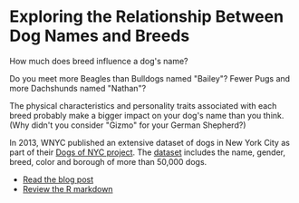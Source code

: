# Exploring the Relationship Between Dog Names and Breeds 

How much does breed influence a dog's name?

Do you meet more Beagles than Bulldogs named "Bailey"? Fewer Pugs and more Dachshunds named "Nathan"?

The physical characteristics and personality traits associated with each breed probably make a bigger impact on your dog's name than you think. (Why didn't you consider "Gizmo" for your German Shepherd?)

In 2013, WNYC published an extensive dataset of dogs in New York City as part of their [Dogs of NYC project](https://project.wnyc.org/dogs-of-nyc/). The [dataset](https://fusiontables.google.com/data?docid=1pKcxc8kzJbBVzLu_kgzoAMzqYhZyUhtScXjB0BQ#rows:id=1) includes the name, gender, breed, color and borough of more than 50,000 dogs.

* [Read the blog post](http://kaylinwalker.com/dog-names-tfidf/)  
* [Review the R markdown](https://github.com/walkerkq/dog-names/blob/master/dog_names.md) 
